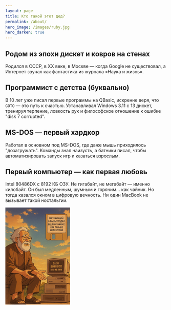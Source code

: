 ```yaml
---
layout: page
title: Кто такой этот дед?
permalink: /about/
hero_image: /images/ruby.jpg
hero_darken: true
---
```


## **Родом из эпохи дискет и ковров на стенах**
Родился в СССР, в XX веке, в Москве — когда Google не существовал, а Интернет звучал как фантастика из журнала «Наука и жизнь».

## **Программист с детства (буквально)**
В 10 лет уже писал первые программы на QBasic, искренне веря, что `GOTO` — это путь к счастью. Устанавливал Windows 3.11 с 13 дискет, тренируя терпение, ловкость рук и философское отношение к ошибке "disk 7 corrupted".

## **MS-DOS — первый хардкор**
Работал в основном под MS-DOS, где даже мышь приходилось "дозагружать". Команды знал наизусть, а батники писал, чтобы автоматизировать запуск игр и казаться взрослым.

## **Первый компьютер — как первая любовь**
Intel 80486DX с 8192 КБ ОЗУ. Не гигабайт, не мегабайт — именно килобайт. Он был медленным, шумным и горячим... как чайник. Но тогда казался окном в цифровую вечность. Ни один MacBook не вызывает такой ностальгии.

<img alt="ded" src="/images/ded_486.jpg" width="40%"/>
